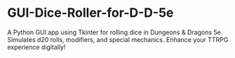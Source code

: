 # GUI-Dice-Roller-for-D-D-5e
A Python GUI app using Tkinter for rolling dice in Dungeons &amp; Dragons 5e. Simulates d20 rolls, modifiers, and special mechanics. Enhance your TTRPG experience digitally!
